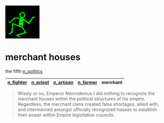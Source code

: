 ![dancer](assets/dancer.gif)

# merchant houses

 the fifth  [n_politics](n_politics.md)

|  [n_fighter](n_fighter.md)  |  [n_priest](n_priest.md)  |  [n_artisan](n_artisan.md)  |  [n_farmer](n_farmer.md)  | **merchant** | 
| --------------------------- | ------------------------- | --------------------------- | ------------------------- | ------------ | 
>
>   Wisely or no, Emperor Necrodemus I did nothing to recognize the merchant houses within the political structures of his empire. Regardless, the merchant clans created false shortages, allied with, and intermarried amongst officially recognized houses to establish their power within Empire legistlative councils. 

 
